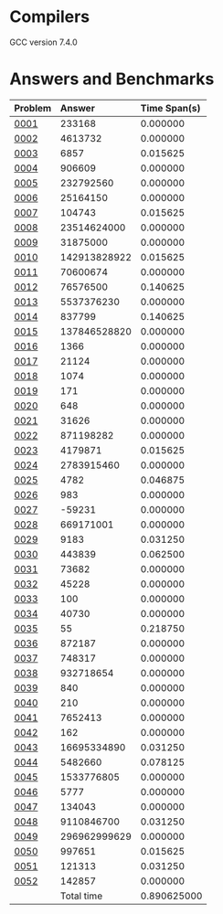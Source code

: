 # Compilers
 
 GCC version 7.4.0
 
# Answers and Benchmarks
|Problem|Answer|Time Span(s)|
|:---|:---|:---|
 | [0001](https://gitlab.com/CaptainSolo/project-euler-with-modern-fortran/blob/master/problems/euler_prob_0001.f90) |               233168 |   0.000000 | 
 | [0002](https://gitlab.com/CaptainSolo/project-euler-with-modern-fortran/blob/master/problems/euler_prob_0002.f90) |              4613732 |   0.000000 | 
 | [0003](https://gitlab.com/CaptainSolo/project-euler-with-modern-fortran/blob/master/problems/euler_prob_0003.f90) |                 6857 |   0.015625 | 
 | [0004](https://gitlab.com/CaptainSolo/project-euler-with-modern-fortran/blob/master/problems/euler_prob_0004.f90) |               906609 |   0.000000 | 
 | [0005](https://gitlab.com/CaptainSolo/project-euler-with-modern-fortran/blob/master/problems/euler_prob_0005.f90) |            232792560 |   0.000000 | 
 | [0006](https://gitlab.com/CaptainSolo/project-euler-with-modern-fortran/blob/master/problems/euler_prob_0006.f90) |             25164150 |   0.000000 | 
 | [0007](https://gitlab.com/CaptainSolo/project-euler-with-modern-fortran/blob/master/problems/euler_prob_0007.f90) |               104743 |   0.015625 | 
 | [0008](https://gitlab.com/CaptainSolo/project-euler-with-modern-fortran/blob/master/problems/euler_prob_0008.f90) |          23514624000 |   0.000000 | 
 | [0009](https://gitlab.com/CaptainSolo/project-euler-with-modern-fortran/blob/master/problems/euler_prob_0009.f90) |             31875000 |   0.000000 | 
 | [0010](https://gitlab.com/CaptainSolo/project-euler-with-modern-fortran/blob/master/problems/euler_prob_0010.f90) |         142913828922 |   0.015625 | 
 | [0011](https://gitlab.com/CaptainSolo/project-euler-with-modern-fortran/blob/master/problems/euler_prob_0011.f90) |             70600674 |   0.000000 | 
 | [0012](https://gitlab.com/CaptainSolo/project-euler-with-modern-fortran/blob/master/problems/euler_prob_0012.f90) |             76576500 |   0.140625 | 
 | [0013](https://gitlab.com/CaptainSolo/project-euler-with-modern-fortran/blob/master/problems/euler_prob_0013.f90) |           5537376230 |   0.000000 | 
 | [0014](https://gitlab.com/CaptainSolo/project-euler-with-modern-fortran/blob/master/problems/euler_prob_0014.f90) |               837799 |   0.140625 | 
 | [0015](https://gitlab.com/CaptainSolo/project-euler-with-modern-fortran/blob/master/problems/euler_prob_0015.f90) |         137846528820 |   0.000000 | 
 | [0016](https://gitlab.com/CaptainSolo/project-euler-with-modern-fortran/blob/master/problems/euler_prob_0016.f90) |                 1366 |   0.000000 | 
 | [0017](https://gitlab.com/CaptainSolo/project-euler-with-modern-fortran/blob/master/problems/euler_prob_0017.f90) |                21124 |   0.000000 | 
 | [0018](https://gitlab.com/CaptainSolo/project-euler-with-modern-fortran/blob/master/problems/euler_prob_0018.f90) |                 1074 |   0.000000 | 
 | [0019](https://gitlab.com/CaptainSolo/project-euler-with-modern-fortran/blob/master/problems/euler_prob_0019.f90) |                  171 |   0.000000 | 
 | [0020](https://gitlab.com/CaptainSolo/project-euler-with-modern-fortran/blob/master/problems/euler_prob_0020.f90) |                  648 |   0.000000 | 
 | [0021](https://gitlab.com/CaptainSolo/project-euler-with-modern-fortran/blob/master/problems/euler_prob_0021.f90) |                31626 |   0.000000 | 
 | [0022](https://gitlab.com/CaptainSolo/project-euler-with-modern-fortran/blob/master/problems/euler_prob_0022.f90) |            871198282 |   0.000000 | 
 | [0023](https://gitlab.com/CaptainSolo/project-euler-with-modern-fortran/blob/master/problems/euler_prob_0023.f90) |              4179871 |   0.015625 | 
 | [0024](https://gitlab.com/CaptainSolo/project-euler-with-modern-fortran/blob/master/problems/euler_prob_0024.f90) |           2783915460 |   0.000000 | 
 | [0025](https://gitlab.com/CaptainSolo/project-euler-with-modern-fortran/blob/master/problems/euler_prob_0025.f90) |                 4782 |   0.046875 | 
 | [0026](https://gitlab.com/CaptainSolo/project-euler-with-modern-fortran/blob/master/problems/euler_prob_0026.f90) |                  983 |   0.000000 | 
 | [0027](https://gitlab.com/CaptainSolo/project-euler-with-modern-fortran/blob/master/problems/euler_prob_0027.f90) |               -59231 |   0.000000 | 
 | [0028](https://gitlab.com/CaptainSolo/project-euler-with-modern-fortran/blob/master/problems/euler_prob_0028.f90) |            669171001 |   0.000000 | 
 | [0029](https://gitlab.com/CaptainSolo/project-euler-with-modern-fortran/blob/master/problems/euler_prob_0029.f90) |                 9183 |   0.031250 | 
 | [0030](https://gitlab.com/CaptainSolo/project-euler-with-modern-fortran/blob/master/problems/euler_prob_0030.f90) |               443839 |   0.062500 | 
 | [0031](https://gitlab.com/CaptainSolo/project-euler-with-modern-fortran/blob/master/problems/euler_prob_0031.f90) |                73682 |   0.000000 | 
 | [0032](https://gitlab.com/CaptainSolo/project-euler-with-modern-fortran/blob/master/problems/euler_prob_0032.f90) |                45228 |   0.000000 | 
 | [0033](https://gitlab.com/CaptainSolo/project-euler-with-modern-fortran/blob/master/problems/euler_prob_0033.f90) |                  100 |   0.000000 | 
 | [0034](https://gitlab.com/CaptainSolo/project-euler-with-modern-fortran/blob/master/problems/euler_prob_0034.f90) |                40730 |   0.000000 | 
 | [0035](https://gitlab.com/CaptainSolo/project-euler-with-modern-fortran/blob/master/problems/euler_prob_0035.f90) |                   55 |   0.218750 | 
 | [0036](https://gitlab.com/CaptainSolo/project-euler-with-modern-fortran/blob/master/problems/euler_prob_0036.f90) |               872187 |   0.000000 | 
 | [0037](https://gitlab.com/CaptainSolo/project-euler-with-modern-fortran/blob/master/problems/euler_prob_0037.f90) |               748317 |   0.000000 | 
 | [0038](https://gitlab.com/CaptainSolo/project-euler-with-modern-fortran/blob/master/problems/euler_prob_0038.f90) |            932718654 |   0.000000 | 
 | [0039](https://gitlab.com/CaptainSolo/project-euler-with-modern-fortran/blob/master/problems/euler_prob_0039.f90) |                  840 |   0.000000 | 
 | [0040](https://gitlab.com/CaptainSolo/project-euler-with-modern-fortran/blob/master/problems/euler_prob_0040.f90) |                  210 |   0.000000 | 
 | [0041](https://gitlab.com/CaptainSolo/project-euler-with-modern-fortran/blob/master/problems/euler_prob_0041.f90) |              7652413 |   0.000000 | 
 | [0042](https://gitlab.com/CaptainSolo/project-euler-with-modern-fortran/blob/master/problems/euler_prob_0042.f90) |                  162 |   0.000000 | 
 | [0043](https://gitlab.com/CaptainSolo/project-euler-with-modern-fortran/blob/master/problems/euler_prob_0043.f90) |          16695334890 |   0.031250 | 
 | [0044](https://gitlab.com/CaptainSolo/project-euler-with-modern-fortran/blob/master/problems/euler_prob_0044.f90) |              5482660 |   0.078125 | 
 | [0045](https://gitlab.com/CaptainSolo/project-euler-with-modern-fortran/blob/master/problems/euler_prob_0045.f90) |           1533776805 |   0.000000 | 
 | [0046](https://gitlab.com/CaptainSolo/project-euler-with-modern-fortran/blob/master/problems/euler_prob_0046.f90) |                 5777 |   0.000000 | 
 | [0047](https://gitlab.com/CaptainSolo/project-euler-with-modern-fortran/blob/master/problems/euler_prob_0047.f90) |               134043 |   0.000000 | 
 | [0048](https://gitlab.com/CaptainSolo/project-euler-with-modern-fortran/blob/master/problems/euler_prob_0048.f90) |           9110846700 |   0.031250 | 
 | [0049](https://gitlab.com/CaptainSolo/project-euler-with-modern-fortran/blob/master/problems/euler_prob_0049.f90) |         296962999629 |   0.000000 | 
 | [0050](https://gitlab.com/CaptainSolo/project-euler-with-modern-fortran/blob/master/problems/euler_prob_0050.f90) |               997651 |   0.015625 | 
 | [0051](https://gitlab.com/CaptainSolo/project-euler-with-modern-fortran/blob/master/problems/euler_prob_0051.f90) |               121313 |   0.031250 | 
 | [0052](https://gitlab.com/CaptainSolo/project-euler-with-modern-fortran/blob/master/problems/euler_prob_0052.f90) |               142857 |   0.000000 | 
  |  |  Total time  |   0.890625000      | 
